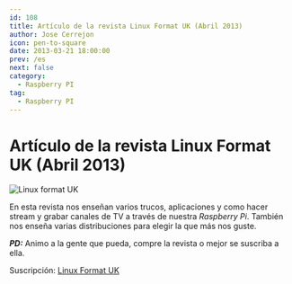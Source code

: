 ```yaml
---
id: 108
title: Artículo de la revista Linux Format UK (Abril 2013)
author: Jose Cerrejon
icon: pen-to-square
date: 2013-03-21 18:00:00
prev: /es
next: false
category:
  - Raspberry PI
tag:
  - Raspberry PI
---
```


# Artículo de la revista Linux Format UK (Abril 2013)

![Linux format UK](/images/Linux_Format_UK_2013-04.jpg)

En esta revista nos enseñan varios trucos, aplicaciones y como hacer stream y grabar canales de TV a través de nuestra *Raspberry Pi*. También nos enseña varias distribuciones para elegir la que más nos guste.

***PD:*** Animo a la gente que pueda, compre la revista o mejor se suscriba a ella.

Suscripción: [Linux Format UK](http://www.myfavouritemagazines.co.uk/content/lp/linuxformat/)